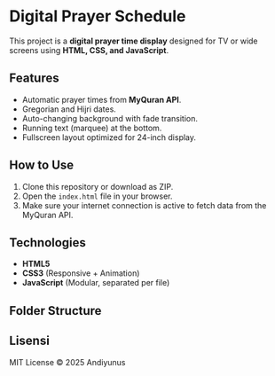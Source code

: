 # Digital Prayer Schedule

This project is a **digital prayer time display** designed for TV or wide screens using **HTML, CSS, and JavaScript**.  

## Features
- Automatic prayer times from **MyQuran API**.  
- Gregorian and Hijri dates.  
- Auto-changing background with fade transition.  
- Running text (marquee) at the bottom.  
- Fullscreen layout optimized for 24-inch display.  

## How to Use
1. Clone this repository or download as ZIP.  
2. Open the `index.html` file in your browser.  
3. Make sure your internet connection is active to fetch data from the MyQuran API.  

## Technologies
- **HTML5**  
- **CSS3** (Responsive + Animation)  
- **JavaScript** (Modular, separated per file)  

## Folder Structure

## Lisensi
MIT License © 2025 Andiyunus

